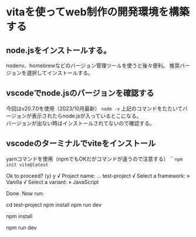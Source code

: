 # vitaを使ってweb制作の開発環境を構築する
## node.jsをインストールする。
nodenv、homebrewなどのバージョン管理ツールを使うと後々便利。
推奨バージョンを選択してインストールする。
## vscodeでnode.jsのバージョンを確認する
今回はv20.7.0を使用（2023/10月最新）
`node -v`
上記のコマンドをたたいてバージョンが表示されたらnode.jsが入っているとこになる。  
バージョンが出ない時はインストールされてないので確認する。
## vscodeのターミナルでviteをインストール
yarnコマンドを使用（npmでもOKだがコマンドが違うので注意する）
``
`npm init vite@latest`


Ok to proceed? (y) y
√ Project name: ... test-project
√ Select a framework: » Vanilla
√ Select a variant: » JavaScript

Done. Now run:

  cd test-project
  npm install
  npm run dev

npm install

npm run dev

